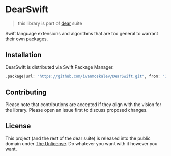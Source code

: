 # DearSwift
> this library is part of [dear](https://github.com/ivanmoskalev/dear) suite

Swift language extensions and algorithms that are too general to warrant their own packages. 

## Installation

DearSwift is distributed via Swift Package Manager.

```swift
.package(url: "https://github.com/ivanmoskalev/DearSwift.git", from: "1.0.0")
```

## Contributing

Please note that contributions are accepted if they align with the vision for the library. Please open an issue first to discuss proposed changes. 

## License

This project (and the rest of the dear suite) is released into the public domain under [The Unlicense](https://unlicense.org/). Do whatever you want with it however you want.
